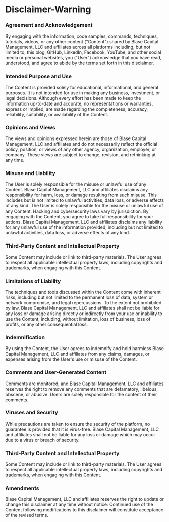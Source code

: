 # Disclaimer-Warning

### Agreement and Acknowledgement
By engaging with the information, code samples, commands, techniques, tutorials, videos, or any other content ("Content") shared by Blase Capital Management, LLC and affiliates across all platforms including, but not limited to, this blog, GitHub, LinkedIn, Facebook, YouTube, and other social media or personal websites, you ("User") acknowledge that you have read, understood, and agree to abide by the terms set forth in this disclaimer.

### Intended Purpose and Use
The Content is provided solely for educational, informational, and general purposes. It is not intended for use in making any business, investment, or legal decisions. Although every effort has been made to keep the information up-to-date and accurate, no representations or warranties, express or implied, are made regarding the completeness, accuracy, reliability, suitability, or availability of the Content.

### Opinions and Views
The views and opinions expressed herein are those of Blase Capital Management, LLC and affiliates and do not necessarily reflect the official policy, position, or views of any other agency, organization, employer, or company. These views are subject to change, revision, and rethinking at any time.

### Misuse and Liability
The User is solely responsible for the misuse or unlawful use of any Content. Blase Capital Management, LLC and affiliates disclaims any responsibility for harm, loss, or damage resulting from such misuse. This includes but is not limited to unlawful activities, data loss, or adverse effects of any kind. The User is solely responsible for the misuse or unlawful use of any Content. Hacking and cybersecurity laws vary by jurisdiction. By engaging with the Content, you agree to take full responsibility for your actions. Blase Capital Management, LLC and affiliates disclaims any liability for any unlawful use of the information provided, including but not limited to unlawful activities, data loss, or adverse effects of any kind.

### Third-Party Content and Intellectual Property
Some Content may include or link to third-party materials. The User agrees to respect all applicable intellectual property laws, including copyrights and trademarks, when engaging with this Content.

### Limitations of Liability
The techniques and tools discussed within the Content come with inherent risks, including but not limited to the permanent loss of data, system or network compromise, and legal repercussions. To the extent not prohibited by law, Blase Capital Management, LLC and affiliates shall not be liable for any loss or damage arising directly or indirectly from your use or inability to use the Content, including, without limitation, loss of business, loss of profits, or any other consequential loss.

### Indemnification
By using the Content, the User agrees to indemnify and hold harmless Blase Capital Management, LLC and affiliates from any claims, damages, or expenses arising from the User's use or misuse of the Content.

### Comments and User-Generated Content
Comments are monitored, and Blase Capital Management, LLC and affiliates reserves the right to remove any comments that are defamatory, libelous, obscene, or abusive. Users are solely responsible for the content of their comments.

### Viruses and Security
While precautions are taken to ensure the security of the platform, no guarantee is provided that it is virus-free. Blase Capital Management, LLC and affiliates shall not be liable for any loss or damage which may occur due to a virus or breach of security.

### Third-Party Content and Intellectual Property
Some Content may include or link to third-party materials. The User agrees to respect all applicable intellectual property laws, including copyrights and trademarks, when engaging with this Content.

### Amendments
Blase Capital Management, LLC and affiliates reserves the right to update or change this disclaimer at any time without notice. Continued use of the Content following modifications to this disclaimer will constitute acceptance of the revised terms.